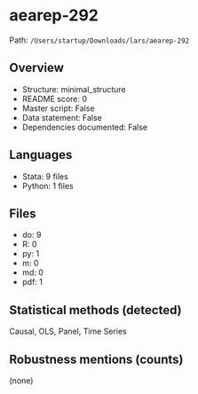 # aearep-292

Path: `/Users/startup/Downloads/lars/aearep-292`

## Overview
- Structure: minimal_structure
- README score: 0
- Master script: False
- Data statement: False
- Dependencies documented: False

## Languages
- Stata: 9 files
- Python: 1 files

## Files
- do: 9
- R: 0
- py: 1
- m: 0
- md: 0
- pdf: 1

## Statistical methods (detected)
Causal, OLS, Panel, Time Series

## Robustness mentions (counts)
(none)